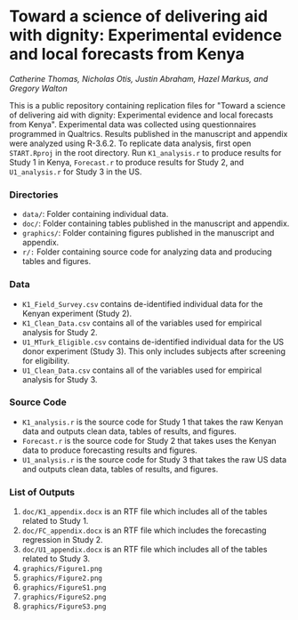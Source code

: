# Toward a science of delivering aid with dignity: Experimental evidence and local forecasts from Kenya
_Catherine Thomas, Nicholas Otis, Justin Abraham, Hazel Markus, and Gregory Walton_

This is a public repository containing replication files for "Toward a science of delivering aid with dignity: Experimental evidence and local forecasts from Kenya". Experimental data was collected using questionnaires programmed in Qualtrics. Results published in the manuscript and appendix were analyzed using R-3.6.2. To replicate data analysis, first open `START.Rproj` in the root directory. Run `K1_analysis.r` to produce results for Study 1 in Kenya, `Forecast.r` to produce results for Study 2, and `U1_analysis.r` for Study 3 in the US.

### Directories

+ `data/`: Folder containing individual data.
+ `doc/`: Folder containing tables published in the manuscript and appendix.
+ `graphics/`: Folder containing figures published in the manuscript and appendix.
+ `r/:` Folder containing source code for analyzing data and producing tables and figures.

### Data

+ `K1_Field_Survey.csv` contains de-identified individual data for the Kenyan experiment (Study 2).
+ `K1_Clean_Data.csv` contains all of the variables used for empirical analysis for Study 2.
+ `U1_MTurk_Eligible.csv` contains de-identified individual data for the US donor experiment (Study 3). This only includes subjects after screening for eligibility.
+ `U1_Clean_Data.csv` contains all of the variables used for empirical analysis for Study 3.

### Source Code

+ `K1_analysis.r` is the source code for Study 1 that takes the raw Kenyan data and outputs clean data, tables of results, and figures.
+ `Forecast.r` is the source code for Study 2 that takes uses the Kenyan data to produce forecasting results and figures.
+ `U1_analysis.r` is the source code for Study 3 that takes the raw US data and outputs clean data, tables of results, and figures.

### List of Outputs

1. `doc/K1_appendix.docx` is an RTF file which includes all of the tables related to Study 1.
1. `doc/FC_appendix.docx` is an RTF file which includes the forecasting regression in Study 2.
1. `doc/U1_appendix.docx` is an RTF file which includes all of the tables related to Study 3.
1. `graphics/Figure1.png`
1. `graphics/Figure2.png`
1. `graphics/FigureS1.png`
1. `graphics/FigureS2.png`
1. `graphics/FigureS3.png`